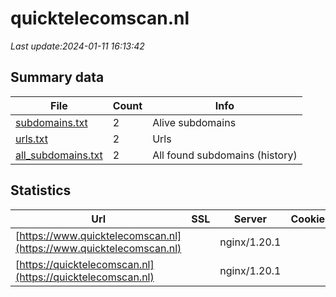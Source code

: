 # quicktelecomscan.nl
*Last update:2024-01-11 16:13:42*
## Summary data
| File       | Count | Info |
|------------|-------|------|
|[subdomains.txt](/data/quicktelecomscan/subdomains.txt)|2|Alive subdomains|
|[urls.txt](/data/quicktelecomscan/urls.txt)|2|Urls|
|[all_subdomains.txt](/data/quicktelecomscan/all_subdomains.txt)|2|All found subdomains (history)|
## Statistics
| Url | SSL | Server | Cookie | HSTS | CSP | XFO | XXP | RP | Tech |
|------------|-------|------|------|------|------|------|------|------|------|
|[https://www.quicktelecomscan.nl](https://www.quicktelecomscan.nl)| |nginx/1.20.1| | | |:white_check_mark: | |:white_check_mark: | |:white_check_mark: | |Nginx:1.20.1 PHP| |
|[https://quicktelecomscan.nl](https://quicktelecomscan.nl)| |nginx/1.20.1| | | |:white_check_mark: | |:white_check_mark: | |:white_check_mark: | |Nginx:1.20.1 PHP| |